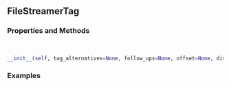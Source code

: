 ## <a id="McUtils.McUtils.Parsers.FileStreamer.FileStreamerTag">FileStreamerTag</a>


### Properties and Methods
<a id="McUtils.McUtils.Parsers.FileStreamer.FileStreamerTag.__init__" class="docs-object-method">&nbsp;</a>
```python
__init__(self, tag_alternatives=None, follow_ups=None, offset=None, direction='forward', skip_tag=True, seek=True): 
```

### Examples


